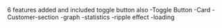 6 features added and included toggle button also
-Toggle Button
-Card
-Customer-section
-graph
-statistics
-ripple effect
-loading
